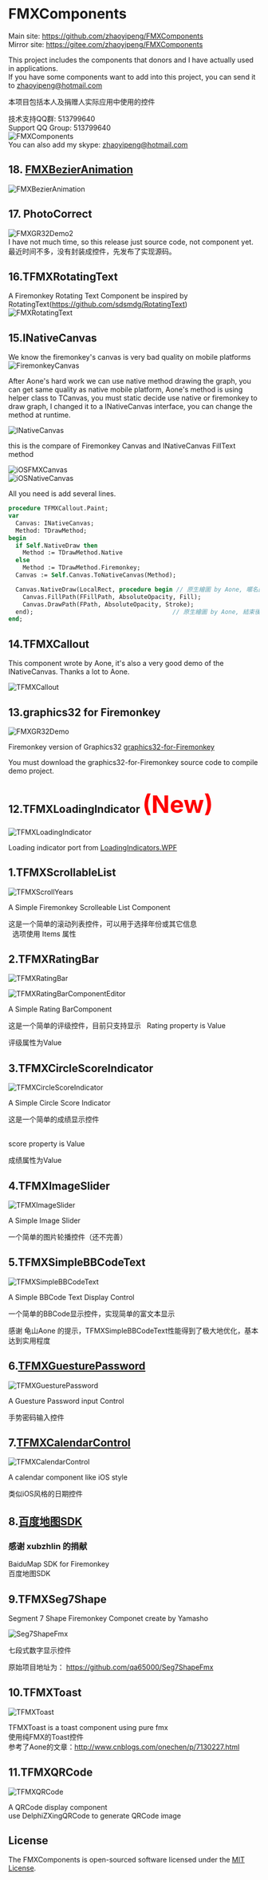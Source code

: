# FMXComponents

Main site: https://github.com/zhaoyipeng/FMXComponents <br>
Mirror site: https://gitee.com/zhaoyipeng/FMXComponents <br>

This project includes the components that donors and I have actually used in applications.<br> 
If you have some components want to add into this project, you can send it to zhaoyipeng@hotmail.com

本项目包括本人及捐赠人实际应用中使用的控件

技术支持QQ群: 513799640<br>
Support QQ Group: 513799640<br>
![FMXComponents](SnapShots/group_qrcode.jpg)  <br>
You can also add my skype: zhaoyipeng@hotmail.com<br>

## 18. [FMXBezierAnimation](https://github.com/zhaoyipeng/FMXComponents/wiki/FMXBezierAnimation)<br>
![FMXBezierAnimation](SnapShots/FMXBezierAnimation.gif)  


## 17. PhotoCorrect<br>
![FMXGR32Demo2](SnapShots/FMXGR32Demo2.gif)  
I have not much time, so this release just source code, not component yet.<br>
最近时间不多，没有封装成控件，先发布了实现源码。<br>

## 16.TFMXRotatingText<br>
A Firemonkey Rotating Text Component be inspired by RotatingText(https://github.com/sdsmdg/RotatingText)<br>
![FMXRotatingText](SnapShots/FMXRotatingText.gif)  <br>

## 15.INativeCanvas

We know the firemonkey's canvas is very bad quality on mobile platforms<br>
![FiremonkeyCanvas](SnapShots/FiremonkeyCanvas.png)  <br>

After Aone's hard work we can use native method drawing the graph, you can get same quality as native mobile platform, Aone's method is using helper class to TCanvas, you must static decide use native or firemonkey to draw graph, I changed it to a INativeCanvas interface, you can change the method at runtime.

![INativeCanvas](SnapShots/INativeCanvas.png)  <br>

this is the compare of Firemonkey Canvas and INativeCanvas FillText method<br>

![iOSFMXCanvas](SnapShots/iOSFMXCanvas.png)  <br>
![iOSNativeCanvas](SnapShots/iOSNativeCanvas.png)  <br>


All you need is add several lines.

```pascal
procedure TFMXCallout.Paint;
var
  Canvas: INativeCanvas;
  Method: TDrawMethod;
begin
  if Self.NativeDraw then
    Method := TDrawMethod.Native
  else
    Method := TDrawMethod.Firemonkey;
  Canvas := Self.Canvas.ToNativeCanvas(Method);

  Canvas.NativeDraw(LocalRect, procedure begin // 原生繪圖 by Aone, 暱名函數裡加入繪圖方法, 內部會先畫到 Bitmap
    Canvas.FillPath(FFillPath, AbsoluteOpacity, Fill);
    Canvas.DrawPath(FPath, AbsoluteOpacity, Stroke);
  end);                                       // 原生繪圖 by Aone, 結束後會顯示這個 Bitmap
end;
```

## 14.TFMXCallout

This component wrote by Aone, it's also a very good demo of the INativeCanvas. Thanks a lot to Aone.

![TFMXCallout](SnapShots/FMXCallout.gif)  <br>

## 13.graphics32 for Firemonkey

![FMXGR32Demo](SnapShots/FMXGR32Demo.gif)  

Firemonkey version of Graphics32 [graphics32-for-Firemonkey](https://github.com/zhaoyipeng/graphics32-for-Firemonkey)

You must download the graphics32-for-Firemonkey source code to compile demo project.


## 12.TFMXLoadingIndicator  <font color=red size=12>(New)</font>

![TFMXLoadingIndicator](SnapShots/FMXLoadingIndicator.gif)  

Loading indicator port from [LoadingIndicators.WPF](https://github.com/100GPing100/LoadingIndicators.WPF)
 
## 1.TFMXScrollableList

![TFMXScrollYears](SnapShots/FMXScrollableList.gif)  

A Simple Firemonkey Scrolleable List Component  

这是一个简单的滚动列表控件，可以用于选择年份或其它信息  
 
选项使用 Items 属性  


## 2.TFMXRatingBar  

![TFMXRatingBar](SnapShots/FMXRatingBar.gif)<br>

![TFMXRatingBarComponentEditor](SnapShots/FMXRatingBarED.gif)<br>

A Simple Rating BarComponent  

这是一个简单的评级控件，目前只支持显示 
 
Rating property is Value  

评级属性为Value  

## 3.TFMXCircleScoreIndicator

![TFMXCircleScoreIndicator](SnapShots/FMXCircleScoreIndicator.gif)  

A Simple Circle Score Indicator  

这是一个简单的成绩显示控件  
 

score property is Value  

成绩属性为Value  

## 4.TFMXImageSlider

![TFMXImageSlider](SnapShots/FMXImageSlider.gif)  

A Simple Image Slider

一个简单的图片轮播控件（还不完善）
 
## 5.TFMXSimpleBBCodeText

![TFMXSimpleBBCodeText](SnapShots/FMXSimpleBBCodeText.gif)  

A Simple BBCode Text Display Control 

一个简单的BBCode显示控件，实现简单的富文本显示

感谢 龟山Aone 的提示，TFMXSimpleBBCodeText性能得到了极大地优化，基本达到实用程度

## 6.[TFMXGuesturePassword](Documents/FMXGesturePassword.md)

![TFMXGuesturePassword](SnapShots/FMXGuesturePassword.gif)  

A Guesture Password input Control 

手势密码输入控件

## 7.[TFMXCalendarControl](Documents/FMXCalendarControl.md)

![TFMXCalendarControl](SnapShots/FMXCalendarControl.gif)  

A calendar component like iOS style

类似iOS风格的日期控件

## 8.[百度地图SDK](BaiduMapSDK/)

### 感谢 xubzhlin 的捐献<br>
BaiduMap SDK for Firemonkey<br>
百度地图SDK

## 9.TFMXSeg7Shape

Segment 7 Shape Firemonkey Componet create by Yamasho

![Seg7ShapeFmx](SnapShots/FMXSeg7Shape.gif)  

七段式数字显示控件

原始项目地址为：
https://github.com/qa65000/Seg7ShapeFmx

## 10.TFMXToast

![TFMXToast](SnapShots/FMXToast.gif)  

TFMXToast is a toast component using pure fmx<br>
使用纯FMX的Toast控件<br>
参考了Aone的文章：http://www.cnblogs.com/onechen/p/7130227.html <br> 

## 11.TFMXQRCode

![TFMXQRCode](SnapShots/FMXQRCode.gif)  

A QRCode display component<br>
use DelphiZXingQRCode to generate QRCode image<br>

## License

The FMXComponents is open-sourced software licensed under the [MIT License](LICENSE).

